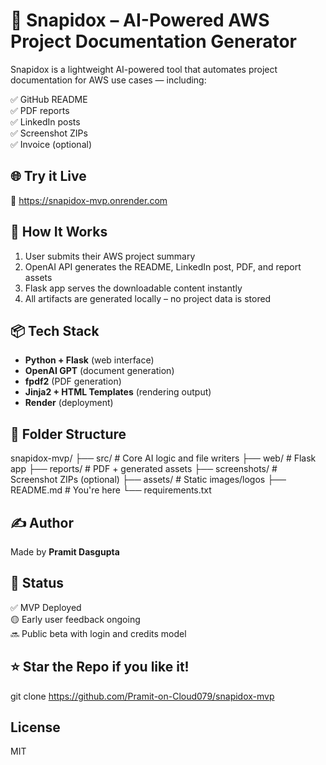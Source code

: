 # 🚀 Snapidox – AI-Powered AWS Project Documentation Generator

Snapidox is a lightweight AI-powered tool that automates project documentation for AWS use cases — including:

✅ GitHub README  
✅ PDF reports  
✅ LinkedIn posts  
✅ Screenshot ZIPs  
✅ Invoice (optional)


## 🌐 Try it Live

🔗 https://snapidox-mvp.onrender.com   

## 🧠 How It Works

1. User submits their AWS project summary
2. OpenAI API generates the README, LinkedIn post, PDF, and report assets
3. Flask app serves the downloadable content instantly
4. All artifacts are generated locally – no project data is stored


## 📦 Tech Stack

- **Python + Flask** (web interface)  
- **OpenAI GPT** (document generation)  
- **fpdf2** (PDF generation)  
- **Jinja2 + HTML Templates** (rendering output)  
- **Render** (deployment)


## 📁 Folder Structure

snapidox-mvp/
├── src/ # Core AI logic and file writers
├── web/ # Flask app
├── reports/ # PDF + generated assets
├── screenshots/ # Screenshot ZIPs (optional)
├── assets/ # Static images/logos
├── README.md # You're here
└── requirements.txt


## ✍️ Author

Made by **Pramit Dasgupta**  

## 🚧 Status

✅ MVP Deployed  
🟡 Early user feedback ongoing  
🔜 Public beta with login and credits model


## ⭐️ Star the Repo if you like it!

git clone https://github.com/Pramit-on-Cloud079/snapidox-mvp


## License

MIT